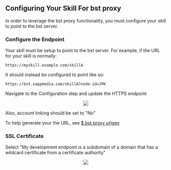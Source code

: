 ## Configuring Your Skill For bst proxy

In order to leverage the bst proxy functionality, you must configure your skill to point to the bst server.

### Configure the Endpoint ###

Your skill must be setup to point to the bst server. For example, if the URL for your skill is normally:
```
https://myskill.example.com/skillA
```

It should instead be configured to point like so:
```
https://bst.xappmedia.com/skillA?node-id=JPK
```

Navigate to the Configuration step and update the HTTPS endpoint
<p align="center">
  <img src="https://bespoken.tools/img/skill-configuration-http.png" />
</p>

Also, account linking should be set to "No"

To help generate your the URL, see [$ bst proxy urlgen](https://github.com/bespoken/bst#proxy-urlgen)


### SSL Certificate ###

Select "My development endpoint is a subdomain of a domain that has a wildcard certificate from a certificate authority"

<p align="center">
  <img src="https://bespoken.tools/img/skill-ssl-certificate.png" />
</p>